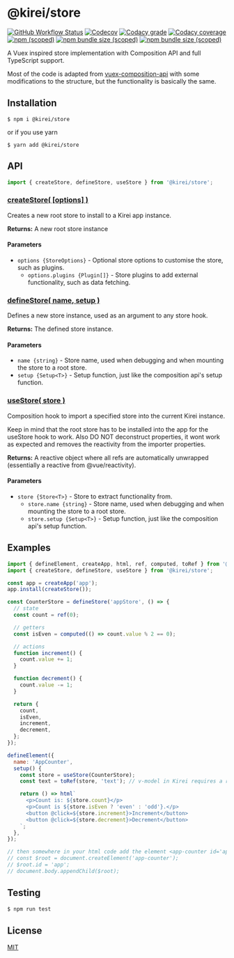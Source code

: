 @kirei/store
==========================

[![GitHub Workflow Status](https://img.shields.io/github/workflow/status/ifaxity/kirei/Test%20and%20Deploy?style=for-the-badge&logo=github)](https://github.com/iFaxity/kirei/actions)
[![Codecov](https://img.shields.io/codecov/c/github/ifaxity/kirei?style=for-the-badge&logo=codecov)](https://codecov.io/gh/iFaxity/kirei)
[![Codacy grade](https://img.shields.io/codacy/grade/dbdf69a34ba64733ace9d8aa204248ab?style=for-the-badge&logo=codacy)](https://app.codacy.com/manual/iFaxity/kirei/dashboard)
[![Codacy coverage](https://img.shields.io/codacy/coverage/dbdf69a34ba64733ace9d8aa204248ab?style=for-the-badge&logo=codacy)](https://app.codacy.com/manual/iFaxity/kirei/dashboard)
[![npm (scoped)](https://img.shields.io/npm/v/@kirei/store?style=for-the-badge&logo=npm)](https://npmjs.org/package/@kirei/store)
[![npm bundle size (scoped)](https://img.shields.io/bundlephobia/min/@kirei/store?label=Bundle%20size&style=for-the-badge)](https://npmjs.org/package/@kirei/store)
[![npm bundle size (scoped)](https://img.shields.io/bundlephobia/minzip/@kirei/store?label=Bundle%20size%20%28gzip%29&style=for-the-badge)](https://npmjs.org/package/@kirei/store)

A Vuex inspired store implementation with Composition API and full TypeScript support.

Most of the code is adapted from [vuex-composition-api](https://github.com/PatrykWalach/vuex-composition-api/blob/master/src/composition.ts) with some modifications to the structure, but the functionality is basically the same.

Installation
--------------------------
`$ npm i @kirei/store`

or if you use yarn

`$ yarn add @kirei/store`

API
--------------------------

```js
import { createStore, defineStore, useStore } from '@kirei/store';
```

### [createStore( [options] )](#create-store)

Creates a new root store to install to a Kirei app instance.

**Returns:** A new root store instance

#### Parameters
* `options {StoreOptions}` - Optional store options to customise the store, such as plugins.
  * `options.plugins {Plugin[]}` - Store plugins to add external functionality, such as data fetching.

### [defineStore<T extends object>( name, setup )](#define-store)

Defines a new store instance, used as an argument to any store hook.

**Returns:** The defined store instance.

#### Parameters
* `name {string}` - Store name, used when debugging and when mounting the store to a root store.
* `setup {Setup<T>}` - Setup function, just like the composition api's setup function.

### [useStore<T extends object>( store )](#use-store)

Composition hook to import a specified store into the current Kirei instance.

Keep in mind that the root store has to be installed into the app for the useStore hook to work. Also DO NOT deconstruct properties, it wont work as expected and removes the reactivity from the importer properties.

**Returns:** A reactive object where all refs are automatically unwrapped (essentially a reactive from @vue/reactivity).

#### Parameters
* `store {Store<T>}` - Store to extract functionality from.
  * `store.name {string}` - Store name, used when debugging and when mounting the store to a root store.
  * `store.setup {Setup<T>}` - Setup function, just like the composition api's setup function.

Examples
--------------------------

```js
import { defineElement, createApp, html, ref, computed, toRef } from '@kirei/element';
import { createStore, defineStore, useStore } from '@kirei/store';

const app = createApp('app');
app.install(createStore());

const CounterStore = defineStore('appStore', () => {
  // state
  const count = ref(0);

  // getters
  const isEven = computed(() => count.value % 2 == 0);

  // actions
  function increment() {
    count.value += 1;
  }

  function decrement() {
    count.value -= 1;
  }

  return {
    count,
    isEven,
    increment,
    decrement,
  };
});

defineElement({
  name: 'AppCounter',
  setup() {
    const store = useStore(CounterStore);
    const text = toRef(store, 'text'); // v-model in Kirei requires a ref

    return () => html`
      <p>Count is: ${store.count}</p>
      <p>Count is ${store.isEven ? 'even' : 'odd'}.</p>
      <button @click=${store.increment}>Increment</button>
      <button @click=${store.decrement}>Decrement</button>
    `;
  },
});

// then somewhere in your html code add the element <app-counter id='app'></app-counter>, or:
// const $root = document.createElement('app-counter');
// $root.id = 'app';
// document.body.appendChild($root);

```

Testing
--------------------------

```sh
$ npm run test
```

License
--------------------------

[MIT](./LICENSE)

